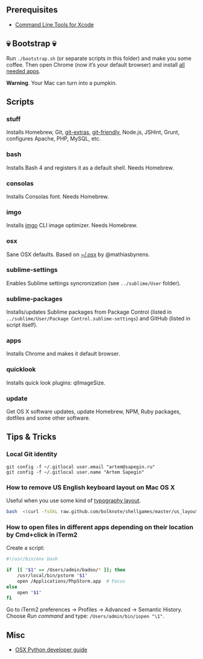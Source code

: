 ## Prerequisites

* [Command Line Tools for Xcode](https://developer.apple.com/downloads)


## :skull: Bootstrap :skull:

Run `./bootstrap.sh` (or separate scripts in this folder) and make you some coffee. Then open Chrome (now it’s your default browser) and install [all needed apps](https://github.com/sapegin/dotfiles/wiki/OS-X-Apps).

**Warning**. Your Mac can turn into a pumpkin.


## Scripts

### stuff

Installs Homebrew, Git, [git-extras](https://github.com/visionmedia/git-extras), [git-friendly](https://github.com/jamiew/git-friendly), Node.js, JSHint, Grunt, configures Apache, PHP, MySQL, etc.

### bash

Installs Bash 4 and registers it as a default shell. Needs Homebrew.

### consolas

Installs Consolas font. Needs Homebrew.

### imgo

Installs [imgo](https://github.com/imgo/imgo) CLI image optimizer. Needs Homebrew.

### osx

Sane OSX defaults. Based on [~/.osx](http://mths.be/osx) by @mathiasbynens.

### sublime-settings

Enables Sublime settings syncronization (see `../sublime/User` folder).

### sublime-packages

Installs/updates Sublime packages from Package Control (listed in `../sublime/User/Package Control.sublime-settings`) and GitHub (listed in script itself).

### apps

Installs Chrome and makes it default browser.

### quicklook

Installs quick look plugins: qlImageSize.

### update

Get OS X software updates, update Homebrew, NPM, Ruby packages, dotfiles and some other software.


## Tips & Tricks

### Local Git identity

```
git config -f ~/.gitlocal user.email "artem@sapegin.ru"
git config -f ~/.gitlocal user.name "Artem Sapegin"
```

### How to remove US English keyboard layout on Mac OS X

Useful when you use some kind of [typography layout](http://ilyabirman.ru/projects/typography-layout/).

```bash
bash  <(curl -fsSkL raw.github.com/bolknote/shellgames/master/us_layout_remover.sh)
```

### How to open files in different apps depending on their location by Cmd+click in iTerm2

Create a script:

```bash
#!/usr/bin/env bash

if  [[ "$1" == /Users/admin/badoo/* ]]; then
	/usr/local/bin/pstorm "$1"
	open /Applications/PhpStorm.app  # Focus
else
	open "$1"
fi
```

Go to iTerm2 preferences → Profiles → Advanced → Semantic History. Choose *Run command* and type: `/Users/admin/bin/iopen "\1"`.

## Misc

* [OSX Python developer guide](https://gist.github.com/902296)

